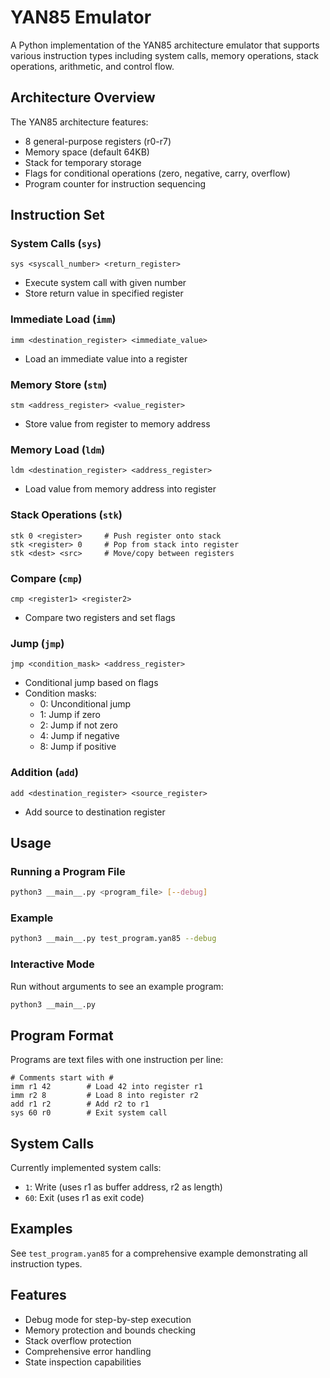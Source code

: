# YAN85 Emulator

A Python implementation of the YAN85 architecture emulator that supports various instruction types including system calls, memory operations, stack operations, arithmetic, and control flow.

## Architecture Overview

The YAN85 architecture features:
- 8 general-purpose registers (r0-r7)
- Memory space (default 64KB)
- Stack for temporary storage
- Flags for conditional operations (zero, negative, carry, overflow)
- Program counter for instruction sequencing

## Instruction Set

### System Calls (`sys`)
```
sys <syscall_number> <return_register>
```
- Execute system call with given number
- Store return value in specified register

### Immediate Load (`imm`)
```
imm <destination_register> <immediate_value>
```
- Load an immediate value into a register

### Memory Store (`stm`)
```
stm <address_register> <value_register>
```
- Store value from register to memory address

### Memory Load (`ldm`)
```
ldm <destination_register> <address_register>
```
- Load value from memory address into register

### Stack Operations (`stk`)
```
stk 0 <register>     # Push register onto stack
stk <register> 0     # Pop from stack into register
stk <dest> <src>     # Move/copy between registers
```

### Compare (`cmp`)
```
cmp <register1> <register2>
```
- Compare two registers and set flags

### Jump (`jmp`)
```
jmp <condition_mask> <address_register>
```
- Conditional jump based on flags
- Condition masks:
  - 0: Unconditional jump
  - 1: Jump if zero
  - 2: Jump if not zero
  - 4: Jump if negative
  - 8: Jump if positive

### Addition (`add`)
```
add <destination_register> <source_register>
```
- Add source to destination register

## Usage

### Running a Program File
```bash
python3 __main__.py <program_file> [--debug]
```

### Example
```bash
python3 __main__.py test_program.yan85 --debug
```

### Interactive Mode
Run without arguments to see an example program:
```bash
python3 __main__.py
```

## Program Format

Programs are text files with one instruction per line:
```
# Comments start with #
imm r1 42        # Load 42 into register r1
imm r2 8         # Load 8 into register r2
add r1 r2        # Add r2 to r1
sys 60 r0        # Exit system call
```

## System Calls

Currently implemented system calls:
- `1`: Write (uses r1 as buffer address, r2 as length)
- `60`: Exit (uses r1 as exit code)

## Examples

See `test_program.yan85` for a comprehensive example demonstrating all instruction types.

## Features

- Debug mode for step-by-step execution
- Memory protection and bounds checking
- Stack overflow protection
- Comprehensive error handling
- State inspection capabilities

